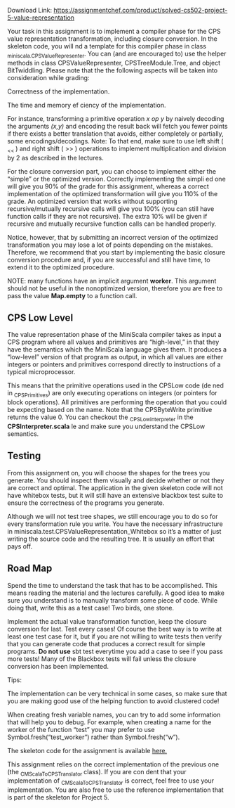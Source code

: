 Download Link: https://assignmentchef.com/product/solved-cs502-project-5-value-representation
<br>



Your task in this assignment is to implement a compiler phase for the CPS value representation transformation, including closure conversion. In the skeleton code, you will nd a template for this compiler phase in class <sub>miniscala.CPSValueRepresenter</sub>. You can (and are encouraged to) use the helper methods in class CPSValueRepresenter, CPSTreeModule.Tree, and object BitTwiddling. Please note that the the following aspects will be taken into consideration while grading:

Correctness of the implementation.

The time and memory ef ciency of the implementation.

For instance, transforming a primitive operation <em>x op y</em> by naively decoding the arguments <em>(x,y)</em> and encoding the result back will fetch you fewer points if there exists a better translation that avoids, either completely or partially, some encodings/decodings. Note: To that end, make sure to use left shift (<sub> &lt;&lt; </sub>) and right shift ( &gt;&gt; ) operations to implement multiplication and division by 2 as described in the lectures.

For the closure conversion part, you can choose to implement either the “simple” or the optimized version. Correctly implementing the simpli ed one will give you 90% of the grade for this assignment, whereas a correct implementation of the optimized transformation will give you 110% of the grade. An optimized version that works without supporting recursive/mutually recursive calls will give you 100% (you can still have function calls if they are not recursive). The extra 10% will be given if recursive and mutually recursive function calls can be handled properly.

Notice, however, that by submitting an incorrect version of the optimized transformation you may lose a lot of points depending on the mistakes. Therefore, we recommend that you start by implementing the basic closure conversion procedure and, if you are successful and still have time, to extend it to the optimized procedure.

NOTE: many functions have an implicit argument <strong>worker</strong>. This argument should not be useful in the nonoptimized version, therefore you are free to pass the value <strong>Map.empty</strong> to a function call.

<h2>CPS Low Level</h2>

The value representation phase of the MiniScala compiler takes as input a CPS program where all values and primitives are “high-level,” in that they have the semantics which the MiniScala language gives them. It produces a “low-level” version of that program as output, in which all values are either integers or pointers and primitives correspond directly to instructions of a typical microprocessor.

This means that the primitive operations used in the CPSLow code (de ned in <sub>CPSPrimitives</sub>) are only executing operations on integers (or pointers for block operations). All primitives are performing the operation that you could be expecting based on the name. Note that the CPSByteWrite primitive returns the value 0. You can checkout the <sub>CPSLowInterpreter</sub> in the <strong>CPSInterpreter.scala</strong> le and make sure you understand the CPSLow semantics.

<h2>Testing</h2>

From this assignment on, you will choose the shapes for the trees you generate. You should inspect them visually and decide whether or not they are correct and optimal. The application in the given skeleton code will not have whitebox tests, but it will still have an extensive blackbox test suite to ensure the correctness of the programs you generate.

Although we will not test tree shapes, we still encourage you to do so for every transformation rule you write. You have the necessary infrastructure in miniscala.test.CPSValueRepresentation_Whitebox so it’s a matter of just writing the source code and the resulting tree. It is usually an effort that pays off.

<h2>Road Map</h2>

Spend the time to understand the task that has to be accomplished. This means reading the material and the lectures carefully. A good idea to make sure you understand is to manually transform some piece of code. While doing that, write this as a test case! Two birds, one stone.

Implement the actual value transformation function, keep the closure conversion for last. Test every cases! Of course the best way is to write at least one test case for it, but if you are not willing to write tests then verify that you can generate code that produces a correct result for simple programs. <strong>Do not use</strong> sbt test everytime you add a case to see if you pass more tests! Many of the Blackbox tests will fail unless the closure conversion has been implemented.

Tips:

The implementation can be very technical in some cases, so make sure that you are making good use of the helping function to avoid clustered code!

When creating fresh variable names, you can try to add some information that will help you to debug. For example, when creating a name for the worker of the function “test” you may prefer to use Symbol.fresh(“test_worker”) rather than Symbol.fresh(“w”).

The skeleton code for the assignment is available <a href="https://www.cs.purdue.edu/homes/wang603/cs502/proj5.tar.gz">here.</a>

This assignment relies on the correct implementation of the previous one (the <sub>CMScalaToCPSTranslator </sub>class). If you are con dent that your implementation of <sub>CMScalaToCPSTranslator</sub> is correct, feel free to use your implementation. You are also free to use the reference implementation that is part of the skeleton for Project 5.
